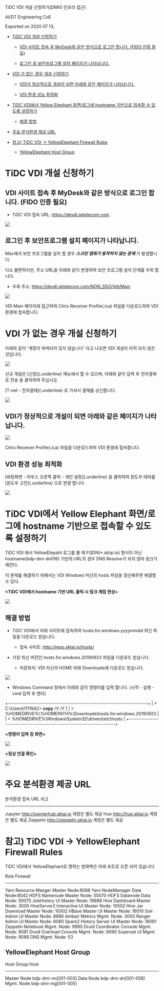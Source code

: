 ﻿TiDC VDI 개설 신청하기(DMIG 인프라 접근)

AI/DT Engineering CoE

Exported on 2020 07 13,

-   [TiDC VDI 개설 신청하기](#tidc-vdi-개설-신청하기)

    -   [VDI 사이트 접속 후 MyDesk와 같은 방식으로 로그인 합니다. (FIDO
        인증
        필요)](#vdi-사이트-접속-후-mydesk와-같은-방식으로-로그인-합니다.-fido-인증-필요)

    -   [로그인 후 보안프로그램 설치 페이지가
        나타납니다.](#로그인-후-보안프로그램-설치-페이지가-나타납니다.)

-   [VDI 가 없는 경우 개설 신청하기](#vdi-가-없는-경우-개설-신청하기)

    -   [VDI가 정상적으로 개설이 되면 아래와 같은 페이지가
        나타납니다.](#vdi가-정상적으로-개설이-되면-아래와-같은-페이지가-나타납니다.)

    -   [VDI 환경 성능 최적화](#vdi-환경-성능-최적화)

-   [TiDC VDI에서 Yellow Elephant 화면/로그에 hostname 기반으로 접속할
    수 있도록
    설정하기](#tidc-vdi에서-yellow-elephant-화면로그에-hostname-기반으로-접속할-수-있도록-설정하기)

    -   [해결 방법](#해결-방법)

-   [주요 분석환경 제공 URL](#주요-분석환경-제공-url)

-   [참고) TiDC VDI → YellowElephant Firewall
    Rules](#참고-tidc-vdi-yellowelephant-firewall-rules)

    -   [YellowElephant Host Group](#yellowelephant-host-group)

TiDC VDI 개설 신청하기
======================

VDI 사이트 접속 후 MyDesk와 같은 방식으로 로그인 합니다. (FIDO 인증 필요)
-------------------------------------------------------------------------

-   TiDC VDI 접속 URL: <https://devdi.sktelecom.com>.

 ![](http://18.219.180.88:9000/tidc_vdi_img/image1.png)

로그인 후 보안프로그램 설치 페이지가 나타납니다.
------------------------------------------------

Mac에서 보안 프로그램을 설치 할 경우 ***스크린 캡춰가 동작하지 않는
문제*** 가 발생합니다.

다소 불편하지만, 주소 URL을 아래와 같이 변경하여 보안 프로그램 설치
단계를 우회 합니다.

-   우회 주소:  <https://devdi.sktelecom.com/NON_SSO/Vdi/Main>

![](http://18.219.180.88:9000/tidc_vid_img/image2.png)

VDI Main 페이지에 접근하여 Citrix Receiver Profile(.ica) 파일을
다운로드하여 VDI 환경에 접속합니다.

VDI 가 없는 경우 개설 신청하기
==============================

아래와 같이 \'계정이 부여되어 있지 않습니다\' 라고 나오면 VDI 개설이
아직 되지 않은 것입니다.

![](http://18.219.180.88:9000/tidc_vid_img/image3.png)

신규 개설은 [신청]{.underline} 메뉴에서 할 수 있으며, 아래와 같이 입력
후 전자결재로 전송 을 클릭하여 주십시오.

[T-net - 전자결재]{.underline} 로 가셔서 결재를 상신합니다.

![](http://18.219.180.88:9000/tidc_vdi_img/image4.png)

VDI가 정상적으로 개설이 되면 아래와 같은 페이지가 나타납니다.
-------------------------------------------------------------

![](http://18.219.180.88:9000/tidc_vdi_img/image5.png)

Citrix Receiver Profile(.ica) 파일을 다운로드하여 VDI 환경에 접속합니다.

VDI 환경 성능 최적화
--------------------

[바탕화면 - 마우스 오른쪽 클릭 - 개인 설정]{.underline} 을 클릭하여
윈도우 테마를 [윈도우 고전]{.underline} 으로 변경 합니다.

![](http://18.219.180.88:9000/tidc_vdi_img/image6.png)

TiDC VDI에서 Yellow Elephant 화면/로그에 hostname 기반으로 접속할 수 있도록 설정하기
====================================================================================

TiDC VDI 에서 YellowElepaht 로그를 볼 때 FQDN(\*.sktai.io) 형식이 아닌
hostname(bdp-dmi-dn016) 기반의 URL의 경우 DNS Resolve가 되지 않아 링크가
깨진다.

이 문제를 해결하기 위해서는 VDI Windows 머신의 hosts 파일을 갱신해주면
해결할 수 있다.

**\<TiDC VDI에서 hostname 기반 URL 클릭 시 링크 깨짐 현상\>**

![](http://18.219.180.88:9000/tidc_vdi_img/image7.png)

해결 방법
---------

-   TiDC VDI에서 아래 사이트에 접속하여 hosts.for.windows.yyyymmdd 최신
    파일을 다운로드 받습니다.

    -   접속 사이트: <http://repo.sktai.io/hosts/>

-   가장 최신 버전인 hosts.for.windows.20190923 파일을 다운로드
    받습니다.

    -   저장위치: VDI 자신의 HOME 아래 Downloads에 다운로드 받습니다.

![](http://18.219.180.88:9000/tidc_vdi_img/image8.png)

-   Windows Command 창에서 아래와 같이 명령어를 입력 합니다. (시작 -
    실행 - cmd 입력 후 엔터)

+-----------------------------------------------------------------------+
| > C:\\Users\\1111942\> **copy** /V /Y                                 |
| > %HOMEDRIVE%\\%HOMEPATH%\\Downloads\\hosts.for.windows.20190923      |
| > %HOMEDRIVE%\\Windows\\System32\\drivers\\etc\\hosts                 |
+-----------------------------------------------------------------------+

**\<명령어 입력 창 화면\>**

![](http://18.219.180.88:9000/tidc_vdi_img/image9.png)

**\<정상 연결 확인\>**

![](http://18.219.180.88:9000/tidc_vdi_img/image10.png)

주요 분석환경 제공 URL
======================

  분석환경   접속 URL                       비고
  ---------- ------------------------------ ------------------
  Jupyter    <http://jupyterhub.sktai.io>   계정은 별도 제공
  Hue        <http://hue.sktai.io>          계정은 별도 제공
  Zeppelin   <http://zeppelin.sktai.io>     계정은 별도 제공

참고) TiDC VDI → YellowElephant Firewall Rules
==============================================

TiDC VDI에서 YellowElephant로 향하는 방화벽은 아래 포트로 오픈 되어
있습니다.

  Role                         Firewall
  ---------------------------- --------------------
  Yarn Resource Manger         Master Node:8088
  Yarn NodeManager             Data Node:8042
  HDFS Namenode                Master Node: 50070
  HDFS Datanode                Data Node: 50075
  JobHistory UI                Master Node: 19888
  Hive Dashboard               Master Node: 3000
  HiveServer2 Interactive UI   Master Node: 10502
  Hive Jar Download            Master Node: 10002
  HBase Master UI              Master Node: 16010
  Solr Admin UI                Master Node: 8886
  Ambari Metrics               Mgmt. Node: 3000
  Ranger Admin UI              Master Node: 6080
  Spark2 History Server UI     Master Node: 18081
  Zeppelin Notebook            Mgmt. Node: 9995
  Druid Coordinator Console    Mgmt. Node: 8081
  Druid Overload Console       Mgmt. Node: 8090
  Superset UI                  Mgmt. Node: 9088
  DNS                          Mgmt. Node: 53

YellowElephant Host Group
-------------------------

  Host Group    Host
  ------------- -----------------------
  Master Node   bdp-dmi-nn\[001-003\]
  Data Node     bdp-dmi-dn\[001-058\]
  Mgmt. Node    bdp-dmi-mg\[001-005\]
